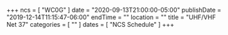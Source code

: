 +++
ncs = [ "WC0G" ]
date = "2020-09-13T21:00:00-05:00"
publishDate = "2019-12-14T11:15:47-06:00"
endTime = ""
location = ""
title = "UHF/VHF Net 37"
categories = [ "" ]
dates = [ "NCS Schedule" ]
+++
